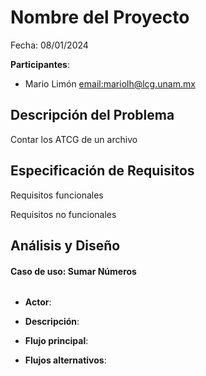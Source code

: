 # Nombre del Proyecto

Fecha: 08/01/2024

**Participantes**:

- Mario Limón <email:mariolh@lcg.unam.mx>

## Descripción del Problema

Contar los ATCG de un archivo 

## Especificación de Requisitos

Requisitos funcionales


Requisitos no funcionales



## Análisis y Diseño




#### Caso de uso: Sumar Números

```

```

- **Actor**:
- **Descripción**: 
- **Flujo principal**:

- **Flujos alternativos**:
